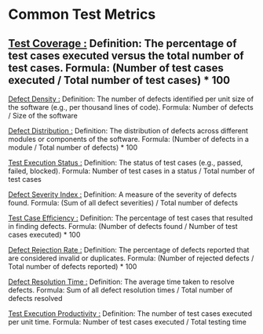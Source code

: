 # Common Test Metrics 

<u>Test Coverage :</u> 
Definition: The percentage of test cases executed versus the total number of test cases.
Formula: (Number of test cases executed / Total number of test cases) * 100
---
 
<u>Defect Density :</u> 
Definition: The number of defects identified per unit size of the software (e.g., per thousand lines of code).
Formula: Number of defects / Size of the software

 
<u>Defect Distribution :</u> 
Definition: The distribution of defects across different modules or components of the software.
Formula: (Number of defects in a module / Total number of defects) * 100


<u>Test Execution Status :</u> 
Definition: The status of test cases (e.g., passed, failed, blocked).
Formula: Number of test cases in a status / Total number of test cases


<u>Defect Severity Index :</u>
Definition: A measure of the severity of defects found.
Formula: (Sum of all defect severities) / Total number of defects


<u>Test Case Efficiency :</u>
Definition: The percentage of test cases that resulted in finding defects.
Formula: (Number of defects found / Number of test cases executed) * 100


<u>Defect Rejection Rate :</u>
Definition: The percentage of defects reported that are considered invalid or duplicates.
Formula: (Number of rejected defects / Total number of defects reported) * 100

 
<u>Defect Resolution Time :</u>
Definition: The average time taken to resolve defects.
Formula: Sum of all defect resolution times / Total number of defects resolved


<u>Test Execution Productivity :</u>
Definition: The number of test cases executed per unit time.
Formula: Number of test cases executed / Total testing time

